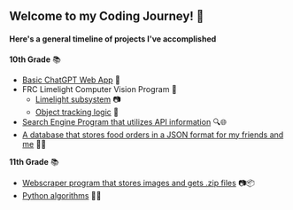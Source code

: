 ## Welcome to my Coding Journey! 👋

#### Here's a general timeline of projects I've accomplished 

**10th Grade** 📚

- [Basic ChatGPT Web App](https://shawnzhuchatgpt.bubbleapps.io/version-test) 💬
- FRC Limelight Computer Vision Program 🤖
  - [Limelight subsystem](https://github.com/ShawnZhuPro/2022-IAP-Turret/blob/main/2022%20IAP-Turret/src/main/java/frc/robot/subsystems/Limelight.java) 📷
  - [Object tracking logic](https://github.com/ShawnZhuPro/2022-IAP-Turret/blob/main/2022%20IAP-Turret/src/main/java/frc/robot/commands/SearchAndSpin.java) 🎯
- [Search Engine Program that utilizes API information](https://github.com/ShawnZhuPro/Python-Projects/tree/main/Search_Engine) 🔍🌐
- [A database that stores food orders in a JSON format for my friends and me](https://github.com/ShawnZhuPro/Python-Projects/tree/main/Food_Orders_JSON) 🍔🍕

**11th Grade** 📚

- [Webscraper program that stores images and gets .zip files](https://github.com/ShawnZhuPro/Python-Projects/tree/main/Webscraper) 📷📦
- [Python algorithms](https://github.com/ShawnZhuPro/Grokking_Algorithms) 🐍🧠


<!--
**ShawnZhuPro/ShawnZhuPro** is a ✨ _special_ ✨ repository because its `README.md` (this file) appears on your GitHub profile.

Here are some ideas to get you started:

- 🔭 I’m currently working on ...
- 🌱 I’m currently learning ...
- 👯 I’m looking to collaborate on ...
- 🤔 I’m looking for help with ...
- 💬 Ask me about ...
- 📫 How to reach me: ...
- 😄 Pronouns: ...
- ⚡ Fun fact: ...
-->
